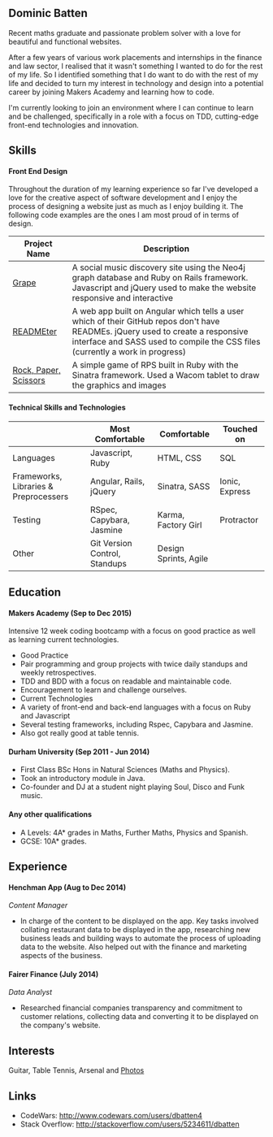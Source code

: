 ## Dominic Batten

Recent maths graduate and passionate problem solver with a love for beautiful and functional websites.

After a few years of various work placements and internships in the finance and law sector, I realised that it wasn't something I wanted to do for the rest of my life. So I identified something that I do want to do with the rest of my life and decided to turn my interest in technology and design into a potential career by joining Makers Academy and learning how to code.

I'm currently looking to join an environment where I can continue to learn and be challenged, specifically in a role with a focus on TDD, cutting-edge front-end technologies and innovation.

## Skills

#### Front End Design

Throughout the duration of my learning experience so far I've developed a love for the creative aspect of software development and I enjoy the process of designing a website just as much as I enjoy building it. The following code examples are the ones I am most proud of in terms of design.

|Project Name|Description|
|------------|-----------|
|[Grape](https://github.com/dbatten4/music_discover)|A social music discovery site using the Neo4j graph database and Ruby on Rails framework. Javascript and jQuery used to make the website responsive and interactive|
|[READMEter](https://github.com/dbatten4/readmeter)|A web app built on Angular which tells a user which of their GitHub repos don't have READMEs. jQuery used to create a responsive interface and SASS used to compile the CSS files (currently a work in progress)|
|[Rock, Paper, Scissors](https://github.com/dbatten4/rps-challenge)|A simple game of RPS built in Ruby with the Sinatra framework. Used a Wacom tablet to draw the graphics and images|

#### Technical Skills and Technologies

| |Most Comfortable|Comfortable|Touched on|
|---------|----------------|-------------------|------------------------------|
|Languages|Javascript, Ruby|HTML, CSS|SQL|
|Frameworks, Libraries & Preprocessers|Angular, Rails, jQuery|Sinatra, SASS|Ionic, Express|
|Testing|RSpec, Capybara, Jasmine|Karma, Factory Girl|Protractor|
|Other|Git Version Control, Standups|Design Sprints, Agile|

## Education

#### Makers Academy (Sep to Dec 2015)

Intensive 12 week coding bootcamp with a focus on good practice as well as learning current technologies.
- Good Practice
 - Pair programming and group projects with twice daily standups and weekly retrospectives.
 - TDD and BDD with a focus on readable and maintainable code.
 - Encouragement to learn and challenge ourselves.
- Current Technologies
 - A variety of front-end and back-end languages with a focus on Ruby and Javascript
 - Several testing frameworks, including Rspec, Capybara and Jasmine.
- Also got really good at table tennis.

#### Durham University (Sep 2011 - Jun 2014)

- First Class BSc Hons in Natural Sciences (Maths and Physics).
- Took an introductory module in Java.
- Co-founder and DJ at a student night playing Soul, Disco and Funk music.

#### Any other qualifications

- A Levels: 4A* grades in Maths, Further Maths, Physics and Spanish.
- GCSE: 10A* grades.

## Experience

#### Henchman App (Aug to Dec 2014)
*Content Manager*
- In charge of the content to be displayed on the app. Key tasks involved collating restaurant data to be displayed in the app, researching new business leads and building ways to automate the process of uploading data to the website. Also helped out with the finance and marketing aspects of the business.

#### Fairer Finance (July 2014)
*Data Analyst*
- Researched financial companies transparency and commitment to customer relations, collecting data and converting it to be displayed on the company's website.

## Interests
Guitar, Table Tennis, Arsenal and [Photos](dbattenphotos.tumblr.com)

## Links
- CodeWars: http://www.codewars.com/users/dbatten4
- Stack Overflow: http://stackoverflow.com/users/5234611/dbatten
